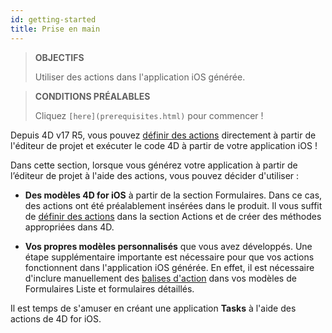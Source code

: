 ```yaml
---
id: getting-started
title: Prise en main
---
```


> **OBJECTIFS**
> 
> Utiliser des actions dans l'application iOS générée.


> **CONDITIONS PRÉALABLES**
> 
> Cliquez `[here](prerequisites.html)` pour commencer !

Depuis 4D v17 R5, vous pouvez [définir des actions](define-first-action.md) directement à partir de l'éditeur de projet et exécuter le code 4D à partir de votre application iOS !

Dans cette section, lorsque vous générez votre application à partir de l’éditeur de projet à l'aide des actions, vous pouvez décider d'utiliser :

* **Des modèles 4D for iOS** à partir de la section Formulaires. Dans ce cas, des actions ont été préalablement insérées dans le produit. Il vous suffit de [définir des actions](define-first-action.md) dans la section Actions et de créer des méthodes appropriées dans 4D.

* **Vos propres modèles personnalisés** que vous avez développés. Une étape supplémentaire importante est nécessaire pour que vos actions fonctionnent dans l'application iOS générée. En effet, il est nécessaire d'inclure manuellement des [balises d'action](adding-actions-template.md) dans vos modèles de Formulaires Liste et formulaires détaillés.

Il est temps de s'amuser en créant une application **Tasks** à l'aide des actions de 4D for iOS.